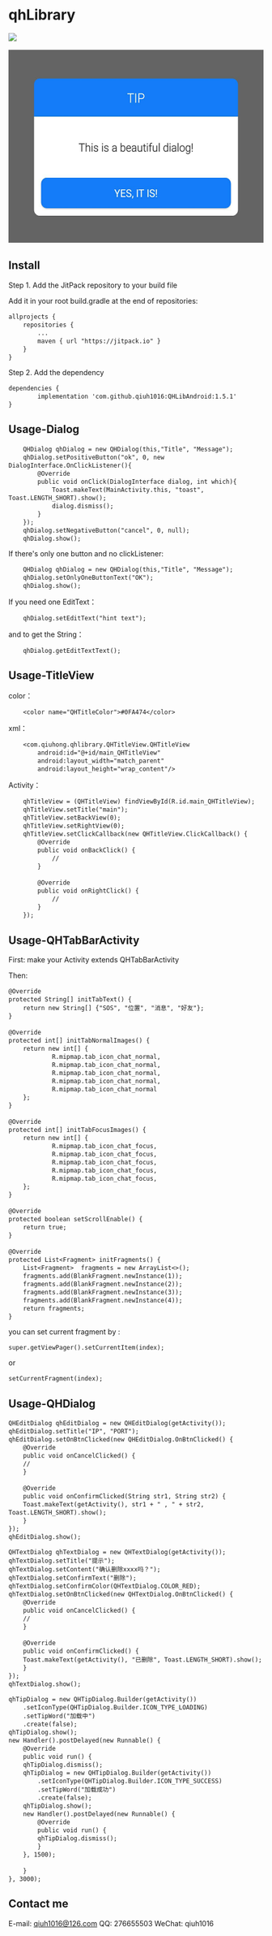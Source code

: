 qhLibrary
============

[![](https://jitpack.io/v/qiuh1016/QHLibAndroid.svg)](https://jitpack.io/#qiuh1016/QHLibAndroid)

<!-- ![](pic.png =100*80) -->

<img src="pic.png" width="540" height="380">

Install
------------

Step 1. Add the JitPack repository to your build file

Add it in your root build.gradle at the end of repositories:

    allprojects {
		repositories {
			...
			maven { url "https://jitpack.io" }
		}
	}

Step 2. Add the dependency

	dependencies {
	        implementation 'com.github.qiuh1016:QHLibAndroid:1.5.1'
	}



Usage-Dialog
--------------

        QHDialog qhDialog = new QHDialog(this,"Title", "Message");
        qhDialog.setPositiveButton("ok", 0, new DialogInterface.OnClickListener(){
            @Override
            public void onClick(DialogInterface dialog, int which){
                Toast.makeText(MainActivity.this, "toast", Toast.LENGTH_SHORT).show();
                dialog.dismiss();
            }
        });
        qhDialog.setNegativeButton("cancel", 0, null);
        qhDialog.show();

If there's only one button and no clickListener:

        QHDialog qhDialog = new QHDialog(this,"Title", "Message");
        qhDialog.setOnlyOneButtonText("OK");
        qhDialog.show();


If you need one EditText：
        
        qhDialog.setEditText("hint text");

and to get the String：

        qhDialog.getEditTextText();

Usage-TitleView
--------------
color：

        <color name="QHTitleColor">#0FA474</color>
xml：
        
        <com.qiuhong.qhlibrary.QHTitleView.QHTitleView
            android:id="@+id/main_QHTitleView"
            android:layout_width="match_parent"
            android:layout_height="wrap_content"/>

Activity：

        qhTitleView = (QHTitleView) findViewById(R.id.main_QHTitleView);
        qhTitleView.setTitle("main");
        qhTitleView.setBackView(0);
        qhTitleView.setRightView(0);
        qhTitleView.setClickCallback(new QHTitleView.ClickCallback() {
            @Override
            public void onBackClick() {
                //
            }
            
            @Override
            public void onRightClick() {
                //
            }
        });

Usage-QHTabBarActivity
--------------
First: 
    make your Activity extends QHTabBarActivity
    
Then:

    @Override
    protected String[] initTabText() {
        return new String[] {"SOS", "位置", "消息", "好友"};
    }

    @Override
    protected int[] initTabNormalImages() {
        return new int[] {
                R.mipmap.tab_icon_chat_normal,
                R.mipmap.tab_icon_chat_normal,
                R.mipmap.tab_icon_chat_normal,
                R.mipmap.tab_icon_chat_normal,
                R.mipmap.tab_icon_chat_normal
        };
    }

    @Override
    protected int[] initTabFocusImages() {
        return new int[] {
                R.mipmap.tab_icon_chat_focus,
                R.mipmap.tab_icon_chat_focus,
                R.mipmap.tab_icon_chat_focus,
                R.mipmap.tab_icon_chat_focus,
                R.mipmap.tab_icon_chat_focus,
        };
    }

    @Override
    protected boolean setScrollEnable() {
        return true;
    }

    @Override
    protected List<Fragment> initFragments() {
        List<Fragment>  fragments = new ArrayList<>();
        fragments.add(BlankFragment.newInstance(1));
        fragments.add(BlankFragment.newInstance(2));
        fragments.add(BlankFragment.newInstance(3));
        fragments.add(BlankFragment.newInstance(4));
        return fragments;
    }

you can set current fragment by :
    
    super.getViewPager().setCurrentItem(index);

or

    setCurrentFragment(index);

Usage-QHDialog
--------------

```
QHEditDialog qhEditDialog = new QHEditDialog(getActivity());
qhEditDialog.setTitle("IP", "PORT");
qhEditDialog.setOnBtnClicked(new QHEditDialog.OnBtnClicked() {
    @Override
    public void onCancelClicked() {
	//
    }

    @Override
    public void onConfirmClicked(String str1, String str2) {
	Toast.makeText(getActivity(), str1 + " , " + str2, Toast.LENGTH_SHORT).show();
    }
});
qhEditDialog.show();
```

```
QHTextDialog qhTextDialog = new QHTextDialog(getActivity());
qhTextDialog.setTitle("提示");
qhTextDialog.setContent("确认删除xxxx吗？");
qhTextDialog.setConfirmText("删除");
qhTextDialog.setConfirmColor(QHTextDialog.COLOR_RED);
qhTextDialog.setOnBtnClicked(new QHTextDialog.OnBtnClicked() {
    @Override
    public void onCancelClicked() {
	//
    }

    @Override
    public void onConfirmClicked() {
	Toast.makeText(getActivity(), "已删除", Toast.LENGTH_SHORT).show();
    }
});
qhTextDialog.show();
```

```
qhTipDialog = new QHTipDialog.Builder(getActivity())
	.setIconType(QHTipDialog.Builder.ICON_TYPE_LOADING)
	.setTipWord("加载中")
	.create(false);
qhTipDialog.show();
new Handler().postDelayed(new Runnable() {
    @Override
    public void run() {
	qhTipDialog.dismiss();
	qhTipDialog = new QHTipDialog.Builder(getActivity())
		.setIconType(QHTipDialog.Builder.ICON_TYPE_SUCCESS)
		.setTipWord("加载成功")
		.create(false);
	qhTipDialog.show();
	new Handler().postDelayed(new Runnable() {
	    @Override
	    public void run() {
		qhTipDialog.dismiss();
	    }
	}, 1500);

    }
}, 3000);
```

Contact me
-------------
E-mail: qiuh1016@126.com
QQ: 276655503
WeChat: qiuh1016
